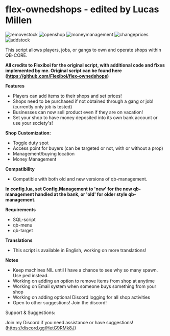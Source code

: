 # flex-ownedshops - edited by Lucas Millen

![removestock](https://github.com/Lucasmillen1/flex-ownedshops/assets/145896347/62955688-9796-4b4c-8ed4-74f76c083127)
![openshop](https://github.com/Lucasmillen1/flex-ownedshops/assets/145896347/153d027c-a121-40d0-ab13-2666faa35d40)
![moneymanagement](https://github.com/Lucasmillen1/flex-ownedshops/assets/145896347/c37aafa1-feec-416c-bb89-256b977ef984)
![changeprices](https://github.com/Lucasmillen1/flex-ownedshops/assets/145896347/51dee160-1dd2-431e-b348-0cff56b0f6f9)
![addstock](https://github.com/Lucasmillen1/flex-ownedshops/assets/145896347/39de9d98-4acd-48f4-9d24-fb03f988d344)


This script allows players, jobs, or gangs to own and operate shops within QB-CORE.

**All credits to Flexiboi for the original script, with additional code and fixes implemented by me. Original script can be found here (https://github.com/Flexiboi/flex-ownedshops)**

**Features**

- Players can add items to their shops and set prices!
- Shops need to be purchased if not obtained through a gang or job! (currently only job is tested)
- Businesses can now sell product even if they are on vacation!
- Set your shop to have money deposited into its own bank account or use your society's!

**Shop Customization:**

- Toggle duty spot
- Access point for buyers (can be targeted or not, with or without a prop)
- Management/buying location
- Money Management

**Compatibility**

- Compatible with both old and new versions of qb-management.

**In config.lua, set Config.Management to 'new' for the new qb-management handled at the bank, or 'old' for older style qb-management.**

**Requirements**
- SQL-script
- qb-menu
- qb-target

**Translations**

- This script is available in English, working on more translations! 

**Notes**
- Keep machines NIL until I have a chance to see why so many spawn. Use ped instead.
- Working on adding an option to remove items from shop at anytime
- Working on Email system when someone buys something from your shop
- Working on adding optional Discord logging for all shop activities
- Open to other suggestions! Join the discord!

Support & Suggestions:

Join my Discord if you need assistance or have suggestions! (https://discord.gg/HetG9RMk8J)
